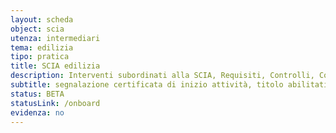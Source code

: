 ```yaml
---
layout: scheda
object: scia
utenza: intermediari
tema: edilizia
tipo: pratica
title: SCIA edilizia
description: Interventi subordinati alla SCIA, Requisiti, Controlli, Costi, Adempimenti dei tecnici, Istruttoria preliminare, Documenti, Iter
subtitle: segnalazione certificata di inizio attività, titolo abilitativo, pratica edilizia
status: BETA
statusLink: /onboard
evidenza: no
---
```

